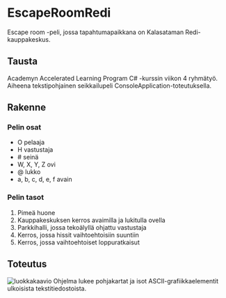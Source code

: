 # EscapeRoomRedi
Escape room -peli, jossa tapahtumapaikkana on Kalasataman Redi-kauppakeskus.

## Tausta
Academyn Accelerated Learning Program C# -kurssin viikon 4 ryhmätyö. Aiheena tekstipohjainen seikkailupeli ConsoleApplication-toteutuksella.

## Rakenne
### Pelin osat
- O pelaaja
- H vastustaja
- \# seinä
- W, X, Y, Z ovi
- @ lukko
- a, b, c, d, e, f avain

### Pelin tasot
1. Pimeä huone
2. Kauppakeskuksen kerros avaimilla ja lukitulla ovella
3. Parkkihalli, jossa tekoälyllä ohjattu vastustaja
4. Kerros, jossa hissit vaihtoehtoisiin suuntiin
5. Kerros, jossa vaihtoehtoiset loppuratkaisut

## Toteutus
![luokkakaavio](https://github.com/markojuv/EscapeRoomRedi/blob/master/luokkakaavio.png)
Ohjelma lukee pohjakartat ja isot ASCII-grafiikkaelementit ulkoisista tekstitiedostoista.
